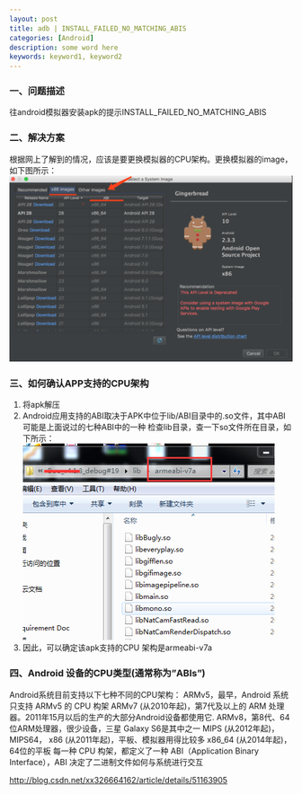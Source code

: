 ```yaml
---
layout: post
title: adb | INSTALL_FAILED_NO_MATCHING_ABIS
categories: [Android]
description: some word here
keywords: keyword1, keyword2
---
```


### 一、问题描述
往android模拟器安装apk的提示INSTALL_FAILED_NO_MATCHING_ABIS

### 二、解决方案
根据网上了解到的情况，应该是要更换模拟器的CPU架构。更换模拟器的image，如下图所示：
  ![](/images/2018-6-22-1.png)

### 三、如何确认APP支持的CPU架构
1. 将apk解压
2. Android应用支持的ABI取决于APK中位于lib/ABI目录中的.so文件，其中ABI可能是上面说过的七种ABI中的一种   检查lib目录，查一下so文件所在目录，如下所示：
  ![](/images/2018-6-22-2.png)
3. 因此，可以确定该apk支持的CPU 架构是armeabi-v7a

### 四、Android 设备的CPU类型(通常称为”ABIs”)

Android系统目前支持以下七种不同的CPU架构：
ARMv5，最早，Android 系统只支持 ARMv5 的 CPU 构架
ARMv7 (从2010年起)，第7代及以上的 ARM 处理器。2011年15月以后的生产的大部分Android设备都使用它.
ARMv8，第8代、64位ARM处理器，很少设备，三星 Galaxy S6是其中之一
MIPS (从2012年起)，
MIPS64，
x86 (从2011年起)，平板、模拟器用得比较多
x86_64 (从2014年起)，64位的平板
每一种 CPU 构架，都定义了一种 ABI（Application Binary Interface），ABI 决定了二进制文件如何与系统进行交互


http://blog.csdn.net/xx326664162/article/details/51163905
